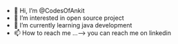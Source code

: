 - 👋 Hi, I’m @CodesOfAnkit
- 👀 I’m interested in open source project
- 🌱 I’m currently learning java development
- 📫 How to reach me ...--> you can reach me on linkedin

<!---
CodesOfAnkit/CodesOfAnkit is a ✨ special ✨ repository because its `README.md` (this file) appears on your GitHub profile.
You can click the Preview link to take a look at your changes.
--->
